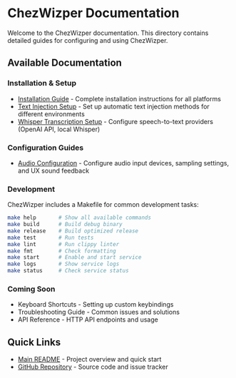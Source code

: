 # ChezWizper Documentation

Welcome to the ChezWizper documentation. This directory contains detailed guides for configuring and using ChezWizper.

## Available Documentation

### Installation & Setup

- [Installation Guide](./installation.md) - Complete installation instructions for all platforms
- [Text Injection Setup](./text-injection-setup.md) - Set up automatic text injection methods for different environments
- [Whisper Transcription Setup](./whisper-transcription-setup.md) - Configure speech-to-text providers (OpenAI API, local Whisper)

### Configuration Guides

- [Audio Configuration](./audio-configuration.md) - Configure audio input devices, sampling settings, and UX sound feedback

### Development

ChezWizper includes a Makefile for common development tasks:

```bash
make help       # Show all available commands
make build      # Build debug binary
make release    # Build optimized release
make test       # Run tests
make lint       # Run clippy linter
make fmt        # Check formatting
make start      # Enable and start service
make logs       # Show service logs
make status     # Check service status
```

### Coming Soon

- Keyboard Shortcuts - Setting up custom keybindings
- Troubleshooting Guide - Common issues and solutions
- API Reference - HTTP API endpoints and usage

## Quick Links

- [Main README](../README.md) - Project overview and quick start
- [GitHub Repository](https://github.com/silvabyte/ChezWizper) - Source code and issue tracker